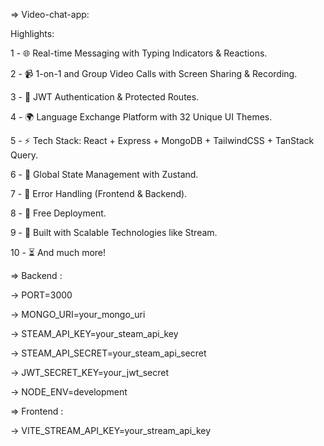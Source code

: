 => Video-chat-app:

Highlights:

1 - 🌐 Real-time Messaging with Typing Indicators & Reactions.

2 - 📹 1-on-1 and Group Video Calls with Screen Sharing & Recording.

3 - 🔐 JWT Authentication & Protected Routes.

4 - 🌍 Language Exchange Platform with 32 Unique UI Themes.

5 - ⚡ Tech Stack: React + Express + MongoDB + TailwindCSS + TanStack Query.


6 - 🧠 Global State Management with Zustand.

7 - 🚨 Error Handling (Frontend & Backend).

8 - 🚀 Free Deployment.

9 - 🎯 Built with Scalable Technologies like Stream.

10 - ⏳ And much more!

=> Backend :

-> PORT=3000

-> MONGO_URI=your_mongo_uri

-> STEAM_API_KEY=your_steam_api_key

-> STEAM_API_SECRET=your_steam_api_secret

-> JWT_SECRET_KEY=your_jwt_secret

-> NODE_ENV=development

=> Frontend :

-> VITE_STREAM_API_KEY=your_stream_api_key
